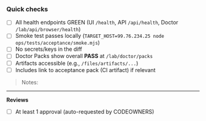 ### Quick checks
- [ ] All health endpoints GREEN (UI `/health`, API `/api/health`, Doctor `/lab/api/browser/health`)
- [ ] Smoke test passes locally (`TARGET_HOST=99.76.234.25 node ops/tests/acceptance/smoke.mjs`)
- [ ] No secrets/keys in the diff
- [ ] Doctor Packs show overall **PASS** at `/lab/doctor/packs`
- [ ] Artifacts accessible (e.g., `/files/artifacts/...`)
- [ ] Includes link to acceptance pack (CI artifact) if relevant

> Notes:

---
**Reviews**
- [ ] At least 1 approval (auto-requested by CODEOWNERS)
